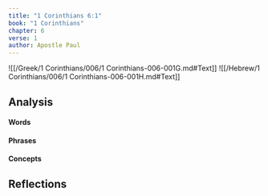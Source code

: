 ```yaml
---
title: "1 Corinthians 6:1"
book: "1 Corinthians"
chapter: 6
verse: 1
author: Apostle Paul
---
```

![[/Greek/1 Corinthians/006/1 Corinthians-006-001G.md#Text]]
![[/Hebrew/1 Corinthians/006/1 Corinthians-006-001H.md#Text]]

## Analysis

#### Words

#### Phrases

#### Concepts

## Reflections
